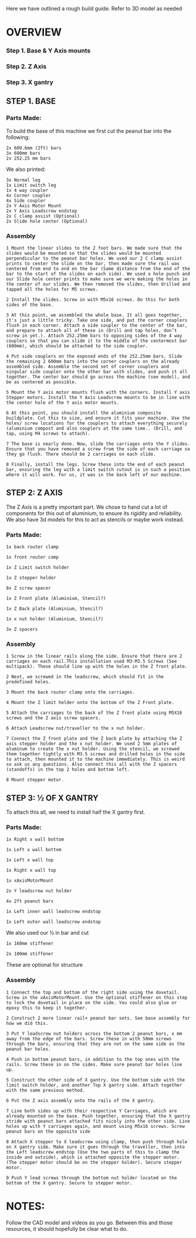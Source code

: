 Here we have outlined a rough build guide. Refer to 3D model as needed


# OVERVIEW
### Step 1. Base & Y Axis mounts
### Step 2. Z Axis
### Step 3. X gantry



## STEP 1.  BASE

### Parts Made:
To build the base of this machine we first cut the peanut bar into the following:

	2x 609.6mm (2ft) bars
	3x 600mm bars
	2x 252.25 mm bars
We also printed:

	3x Normal leg
	1x Limit switch leg
	1x 4 way coupler
	4x Corner coupler
	4x Side coupler
	2x Y Axis Motor Mount
	2x Y Axis Leadscrew endstop
	2x C clamp assist (Optional)
	2x Slide hole center (Optional)
### Assembly
  	1 Mount the linear slides to the 2 foot bars. We made sure that the slides would be mounted so that the slides would be mounted perpendicular to the peanut bar holes. We used our 2 C clamp assist prints to center the slide on the bar, then made sure the rail was centered from end to end on the bar (Same distance from the end of the bar to the start of the slides on each side). We used a hole punch and our Slide hole center prints to make sure we were making the holes in the center of our slides. We then removed the slides, then drilled and tapped all the holes for M5 screws. 
  
  	2 Install the slides. Screw in with M5x16 screws. Do this for both sides of the base.
  
  	3 At this point, we assembled the whole base. It all goes together, it's just a little tricky. Take one side, and put the corner couplers flush in each corner. Attach a side coupler to the center of the bar, and prepare to attach all of these in (Drill and tap holes, don’t screw in yet.). Attach 252.25mm bars to opposing sides of the 4 way couplers so that you can slide it to the middle of the centermost bar (600mm), which should be attached to the side coupler. 
  
  	4 Put side couplers on the exposed ends of the 252.25mm bars. Slide the remaining 2 600mm bars into the corner couplers on the already assembled side. Assemble the second set of corner couplers and singular side coupler onto the other bar with slides, and push it all together. The center bar should go across the machine (see model), and be as centered as possible. 
  
  	5 Mount the Y axis motor mounts flush with the corners. Install Y axis Stepper motors. Install the Y Axis Leadscrew mounts to be in line with the center hole of the Y axis motor mounts.
  
  	6 At this point, you should install the aluminium composite buildplate. Cut this to size, and ensure it fits your machine. Use the holes/ screw locations for the couplers to attach everything securely (aluminium compost and also couplers at the same time.. (Drill, and tap, using M4 screws to attach).
  
  	7 The base is nearly done. Now, slide the carriages onto the Y slides. Ensure that you have removed a screw from the side of each carriage so they go flush. There should be 2 carriages on each slide.
  
  	8 Finally, install the legs. Screw these into the end of each peanut bar, ensuring the leg with a limit switch cutout is in such a position where it will work. For us, it was in the back left of our machine. 

## STEP 2: Z AXIS 

The Z Axis is a pretty important part. We chose to hand cut a lot of components for this out of aluminium, to ensure its rigidity and reliability. We also have 3d models for this to act as stencils or maybe work instead. 


### Parts Made:

	1x back router clamp
	
 	1x front router camp 
	
 	1x Z Limit switch holder
	
 	1x Z stepper holder

	8x Z screw spacer
 
	1x Z Front plate (Aluminium, Stencil?)
 
	1x Z Back plate (Aluminium, Stencil?)
 
	1x x nut holder (Aluminium, Stencil?)

  	3x Z spacers
### Assembly

	1 Screw in the linear rails along the side. Ensure that there are 2 carriages on each rail.This installation used M3-M3.5 Screws (See multipack). These should line up with the holes in the Z front plate.
	
 	2 Next, we screwed in the leadscrew, which should fit in the predefined holes.
	
 	3 Mount the back router clamp onto the carriages. 
	
 	4 Mount the Z limit holder onto the bottom of the Z Front plate. 
	
 	5 Attach the carriages to the back of the Z front plate using M5X16 screws and the Z axis screw spacers. 
	
 	6 Attach Leadscrew nut/traveller to the x nut holder. 
	
 	7 Connect the Z front plate and the Z back plate by attaching the Z axis stepper holder and the x nut holder. We used 2 5mm plates of aluminum to create the x nut holder. Using the stencil, we screwed them together tightly with M3.5 screws and drilled holes in the side to attach, then mounted it to the machine immediately. This is weird so ask us any questions. Also connect this all with the Z spacers (standoffs) in the top 2 holes and bottom left.
	
 	8 Mount stepper motor.


## STEP 3: ½ OF X GANTRY

To attach this all, we need to install half the X gantry first. 
### Parts Made:
	1x Right x wall bottom

	1x Left x wall bottom

	1x Left x wall top
	
	1x Right x wall top

	1x xAxisMotorMount

	2x Y leadscrew nut holder

	4x 2ft peanut bars
 
	1x Left inner wall leadscrew endstop
 
	1x Left outer wall leadscrew endstop

We also used our ½ in bar and cut 

	1x 160mm stiffener
 
	2x 100mm stiffener
 
  These are optional for structure

### Assembly 
  	1 Connect the top and bottom of the right side using the dovetail. Screw in the xAxisMotorMount. Use the optional stiffener on this step to lock the dovetail in place on the side. You could also glue or epoxy this to keep it together. 
  
  	2 Construct 2 more linear rail+ peanut bar sets. See base assembly for how we did this. 
  
  	3 Put Y leadscrew nut holders across the bottom 2 peanut bars, x mm away from the edge of the bars. Screw these in with 50mm screws through the bars, ensuring that they are not on the same side as the peanut bar holes.
 
  	4 Push in bottom peanut bars, in addition to the top ones with the rails. Screw these in on the sides. Make sure peanut bar holes line up. 
 
  	5 Construct the other side of X gantry. Use the bottom side with the limit switch holder, and another Top X gantry side. Attach together with the same previous method.
  
  	6 Put the Z axis assembly onto the rails of the X gantry. 
  
  	7 Line both sides up with their respective Y Carriages, which are already mounted on the base. Push together, ensuring that the X gantry stride with peanut bars attached fits nicely into the other side. Line holes up with Y carriages again, and mount using M5x16 screws. Screw peanut bars on the opposite side
  
  	8 Attach X stepper to X leadscrew using clamp, then push through hole on X gantry side. Make sure it goes through the traveller, then into the Left leadscrew endstop (Use the two parts of this to clamp the inside and outside), which is attached opposite the stepper motor. (The stepper motor should be on the stepper holder). Secure stepper motor. 
  
  	9 Push Y lead screws through the bottom nut holder located on the bottom of the X gantry. Secure to stepper motor. 



# NOTES:
Follow the CAD model and videos as you go. Between this and those resources, it should hopefully be clear what to do. 
